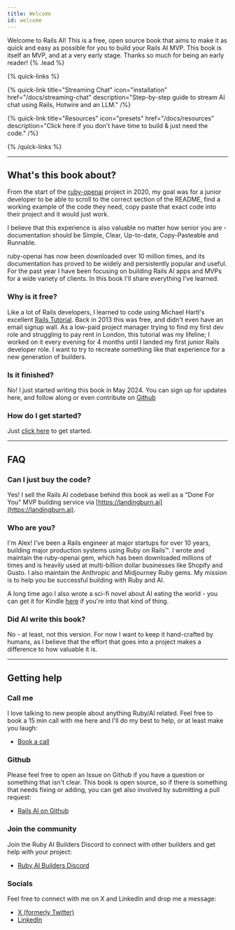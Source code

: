 ```yaml
---
title: Welcome
id: welcome
---
```


Welcome to Rails AI! This is a free, open source book that aims to make it as quick and easy as possible for you to build your Rails AI MVP. This book is itself an MVP, and at a very early stage. Thanks so much for being an early reader! {% .lead %}

{% quick-links %}

{% quick-link title="Streaming Chat" icon="installation" href="/docs/streaming-chat" description="Step-by-step guide to stream AI chat using Rails, Hotwire and an LLM." /%}

{% quick-link title="Resources" icon="presets" href="/docs/resources" description="Click here if you don't have time to build & just need the code." /%}

{% /quick-links %}

---

## What's this book about?

From the start of the [ruby-openai](https://github.com/alexrudall/ruby-openai) project in 2020, my goal was for a junior developer to be able to scroll to the correct section of the README, find a working example of the code they need, copy paste that exact code into their project and it would just work.

I believe that this experience is also valuable no matter how senior you are - documentation should be Simple, Clear, Up-to-date, Copy-Pasteable and Runnable.

ruby-openai has now been downloaded over 10 million times, and its documentation has proved to be widely and persistently popular and useful. For the past year I have been focusing on building Rails AI apps and MVPs for a wide variety of clients. In this book I'll share everything I've learned.

### Why is it free?

Like a lot of Rails developers, I learned to code using Michael Hartl's excellent [Rails Tutorial](https://www.railstutorial.org/). Back in 2013 this was free, and didn't even have an email signup wall. As a low-paid project manager trying to find my first dev role and struggling to pay rent in London, this tutorial was my lifeline; I worked on it every evening for 4 months until I landed my first junior Rails developer role. I want to try to recreate something like that experience for a new generation of builders.

### Is it finished?

No! I just started writing this book in May 2024. You can sign up for updates here, and follow along or even contribute on [Github](https://github.com/alexrudall/railsai)

### How do I get started?

Just [click here](/docs/streaming-chat) to get started.

---

## FAQ

### Can I just buy the code?

Yes! I sell the Rails AI codebase behind this book as well as a "Done For You" MVP building service via [https://landingburn.ai](https://landingburn.ai).

### Who are you?

I'm Alex! I've been a Rails engineer at major startups for over 10 years, building major production systems using Ruby on Rails™. I wrote and maintain the ruby-openai gem, which has been downloaded millions of times and is heavily used at multi-billion dollar businesses like Shopify and Gusto. I also maintain the Anthropic and Midjourney Ruby gems. My mission is to help you be successful building with Ruby and AI.

A long time ago I also wrote a sci-fi novel about AI eating the world - you can get it for Kindle [here](https://www.amazon.co.uk/Inkers-Alex-Rudall-ebook/dp/B00W8DLNSU) if you're into that kind of thing.

### Did AI write this book?

No - at least, not this version. For now I want to keep it hand-crafted by humans, as I believe that the effort that goes into a project makes a difference to how valuable it is.

---

## Getting help

### Call me

I love talking to new people about anything Ruby/AI related. Feel free to book a 15 min call with me here and I'll do my best to help, or at least make you laugh:

- [Book a call](https://calendly.com/alexrudall/intro)

### Github

Please feel free to open an Issue on Github if you have a question or something that isn't clear. This book is open source, so if there is something that needs fixing or adding, you can get also involved by submitting a pull request:

- [Rails AI on Github](https://github.com/alexrudall/railsai)

### Join the community

Join the Ruby AI Builders Discord to connect with other builders and get help with your project:

- [Ruby AI Builders Discord](https://discord.gg/SCPdqawMZS)

### Socials

Feel free to connect with me on X and LinkedIn and drop me a message:

- [X (formerly Twitter)](https://x.com/alexrudall)
- [LinkedIn](https://www.linkedin.com/in/alex-rudall-902212bb/)
